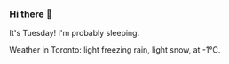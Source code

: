 ### Hi there :wave:

It's Tuesday! I'm probably sleeping.

Weather in Toronto: light freezing rain, light snow, at -1°C.

